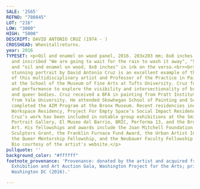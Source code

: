 ```yaml
---
SALE: '2565'
REFNO: "780845"
LOT: "216"
LOW: "3000"
HIGH: "5000"
DESCRIPT: DAVID ANTONIO CRUZ (1974 - )
CROSSHEAD: Whenitallreturns.
year: 2016
TYPESET: <p>Oil and enamel on wood panel, 2016. 203x203 mm; 8x8 inches. Signed, dated
  and inscribed "We are going to wait for the rain to wash it away", "Sheldon II"
  and "oil and enamel on wood, 8x8 inches" in ink on the verso.<br><br>The small but
  stunning portrait by David Antonio Cruz is an excellent example of the painting
  of this multidisciplinary artist and Professor of the Practice in Painting and Drawing
  at the School of the Museum of Fine Arts at Tufts University. Cruz fuses painting
  and performance to explore the visibility and intersectionality of brown, black,
  and queer bodies. Cruz received a BFA in painting from Pratt Institute and an MFA
  from Yale University. He attended Skowhegan School of Painting and Sculpture and
  completed the AIM Program at the Bronx Museum. Recent residencies include the LMCC
  Workspace Residency, Project For Empty Space’s Social Impact Residency, and BRICworkspace.
  Cruz’s work has been included in notable group exhibitions at the Smithsonian National
  Portrait Gallery, El Museo del Barrio, BRIC, Performa 13, and the Bronx Museum of
  Art. His fellowships and awards include the Joan Mitchell Foundation Painters &amp;
  Sculptors Grant, the Franklin Furnace Fund Award, the Urban Artist Initiative Award,
  the Queer Mentorship Fellowship, and the Neubauer Faculty Fellowship at Tufts University.
  Bio courtesy of the artist's website.</p>
pullquote: ''
background_color: "#ffffff"
footnote_provenance: 'Provenance: donated by the artist and acquired from the 2016
  Exhibition and Art Auction Gala, Washington Project for the Arts; private collection,
  Washington DC (2016).'

---
```

